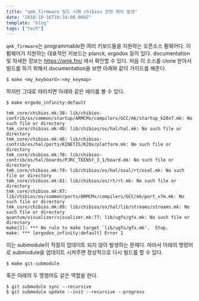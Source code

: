 ```yaml
---
title: "qmk_firmware 빌드 시에 chibios 관련 에러 발생"
date: "2018-10-16T10:34:00.000Z"
template: "blog"
tags: ["tech"]
---
```


`qmk_firmware`는 programmable한 여러 키보드들을 지원하는 오픈소스 펌웨어다. 이 펌웨어가 지원하는 대표적인 키보드는 planck, ergodox 등이 있다.
documentation 및 자세한 정보는 https://qmk.fm/ 에서 확인할 수 있다.
처음 이 소스를 clone 받아서 빌드를 하기 위해서 documentation을 보면 아래와 같이 가이드를 해준다.

```
$ make <my_keyboard>:<my_keymap>
```

하지만 그대로 따라치면 아래와 같은 에러를 볼 수 있다.

```
$ make ergodo_infinity:default

tmk_core/chibios.mk:38: lib/chibios-contrib/os/common/startup/ARMCMx/compilers/GCC/mk/startup_k20x7.mk: No such file or directory
tmk_core/chibios.mk:40: lib/chibios/os/hal/hal.mk: No such file or directory
tmk_core/chibios.mk:46: lib/chibios-contrib/os/hal/ports/KINETIS/K20x/platform.mk: No such file or directory
tmk_core/chibios.mk:78: lib/chibios-contrib/os/hal/boards/PJRC_TEENSY_3_1/board.mk: No such file or directory
tmk_core/chibios.mk:79: lib/chibios/os/hal/osal/rt/osal.mk: No such file or directory
tmk_core/chibios.mk:81: lib/chibios/os/rt/rt.mk: No such file or directory
tmk_core/chibios.mk:87: lib/chibios/os/common/ports/ARMCMx/compilers/GCC/mk/port_v7m.mk: No such file or directory
tmk_core/chibios.mk:89: lib/chibios/os/hal/lib/streams/streams.mk: No such file or directory
quantum/visualizer/visualizer.mk:77: lib/ugfx/gfx.mk: No such file or directory
make[1]: *** No rule to make target `lib/ugfx/gfx.mk'.  Stop.
make: *** [ergodox_infinity:default] Error 1
```

이는 submodule이 적절히 업데이트 되지 않아 발생하는 문제다.
따라서 아래의 명령어로 submodule을 업데이트 시켜주면 정상적으로 다시 빌드를 할 수 있다.

```
$ make git-submodule
```

혹은 아래의 두 명령어도 같은 역할을 한다.

```
$ git submodule sync --recursive
$ git submodule update --init --recursive --progress
```
